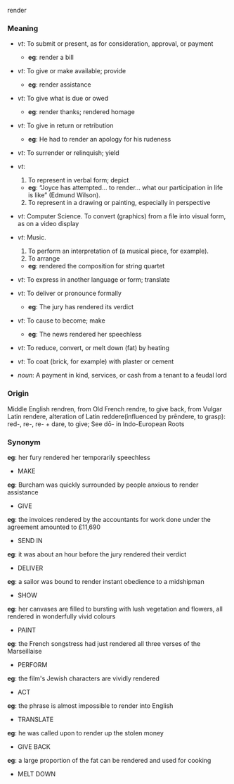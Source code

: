 render
### Meaning
+ _vt_: To submit or present, as for consideration, approval, or payment
    + __eg__: render a bill
+ _vt_: To give or make available; provide
    + __eg__: render assistance
+ _vt_: To give what is due or owed
    + __eg__: render thanks; rendered homage
+ _vt_: To give in return or retribution
    + __eg__: He had to render an apology for his rudeness
+ _vt_: To surrender or relinquish; yield
+ _vt_:
   1. To represent in verbal form; depict
    + __eg__: “Joyce has attempted... to render... what our participation in life is like” (Edmund Wilson).
   2. To represent in a drawing or painting, especially in perspective
+ _vt_: Computer Science. To convert (graphics) from a file into visual form, as on a video display
+ _vt_: Music.
   1. To perform an interpretation of (a musical piece, for example).
   2. To arrange
    + __eg__: rendered the composition for string quartet
+ _vt_: To express in another language or form; translate
+ _vt_: To deliver or pronounce formally
    + __eg__: The jury has rendered its verdict
+ _vt_: To cause to become; make
    + __eg__: The news rendered her speechless
+ _vt_: To reduce, convert, or melt down (fat) by heating
+ _vt_: To coat (brick, for example) with plaster or cement

+ _noun_: A payment in kind, services, or cash from a tenant to a feudal lord

### Origin

Middle English rendren, from Old French rendre, to give back, from Vulgar Latin rendere, alteration of Latin reddere(influenced by prēndere, to grasp): red-, re-, re- + dare, to give; See dō- in Indo-European Roots

### Synonym

__eg__: her fury rendered her temporarily speechless

+ MAKE

__eg__: Burcham was quickly surrounded by people anxious to render assistance

+ GIVE

__eg__: the invoices rendered by the accountants for work done under the agreement amounted to £11,690

+ SEND IN

__eg__: it was about an hour before the jury rendered their verdict

+ DELIVER

__eg__: a sailor was bound to render instant obedience to a midshipman

+ SHOW

__eg__: her canvases are filled to bursting with lush vegetation and flowers, all rendered in wonderfully vivid colours

+ PAINT

__eg__: the French songstress had just rendered all three verses of the Marseillaise

+ PERFORM

__eg__: the film's Jewish characters are vividly rendered

+ ACT

__eg__: the phrase is almost impossible to render into English

+ TRANSLATE

__eg__: he was called upon to render up the stolen money

+ GIVE BACK

__eg__: a large proportion of the fat can be rendered and used for cooking

+ MELT DOWN


